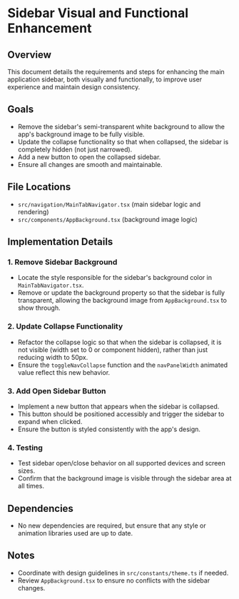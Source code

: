 # Sidebar Visual and Functional Enhancement

## Overview
This document details the requirements and steps for enhancing the main application sidebar, both visually and functionally, to improve user experience and maintain design consistency.

## Goals
- Remove the sidebar's semi-transparent white background to allow the app's background image to be fully visible.
- Update the collapse functionality so that when collapsed, the sidebar is completely hidden (not just narrowed).
- Add a new button to open the collapsed sidebar.
- Ensure all changes are smooth and maintainable.

## File Locations
- `src/navigation/MainTabNavigator.tsx` (main sidebar logic and rendering)
- `src/components/AppBackground.tsx` (background image logic)

## Implementation Details
### 1. Remove Sidebar Background
- Locate the style responsible for the sidebar's background color in `MainTabNavigator.tsx`.
- Remove or update the background property so that the sidebar is fully transparent, allowing the background image from `AppBackground.tsx` to show through.

### 2. Update Collapse Functionality
- Refactor the collapse logic so that when the sidebar is collapsed, it is not visible (width set to 0 or component hidden), rather than just reducing width to 50px.
- Ensure the `toggleNavCollapse` function and the `navPanelWidth` animated value reflect this new behavior.

### 3. Add Open Sidebar Button
- Implement a new button that appears when the sidebar is collapsed.
- This button should be positioned accessibly and trigger the sidebar to expand when clicked.
- Ensure the button is styled consistently with the app's design.

### 4. Testing
- Test sidebar open/close behavior on all supported devices and screen sizes.
- Confirm that the background image is visible through the sidebar area at all times.

## Dependencies
- No new dependencies are required, but ensure that any style or animation libraries used are up to date.

## Notes
- Coordinate with design guidelines in `src/constants/theme.ts` if needed.
- Review `AppBackground.tsx` to ensure no conflicts with the sidebar changes.
